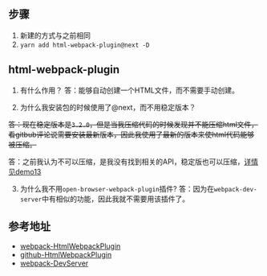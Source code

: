 ## 步骤

1. 新建的方式与之前相同
2. `yarn add html-webpack-plugin@next -D`

## html-webpack-plugin

1. 有什么作用？
答：能够自动创建一个HTML文件，而不需要手动创建。

2. 为什么我安装包的时候使用了@next，而不用稳定版本？

~~答：现在稳定版本是`3.2.0`，但是当我压缩代码的时候发现并不能压缩html文件，看gitbub评论说需要安装最新版本，因此我使用了最新的版本来使html代码能够被压缩。~~

答：之前我认为不可以压缩，是我没有找到相关的API，稳定版也可以压缩，[详情见demo13](../demo13/README.md)

3. 为什么我不用`open-browser-webpack-plugin`插件?
答：因为在`webpack-dev-server`中有相似的功能，因此我就不需要用该插件了。

## 参考地址

- [webpack-HtmlWebpackPlugin](https://webpack.js.org/plugins/html-webpack-plugin/)
- [github-HtmlWebpackPlugin](https://github.com/jantimon/html-webpack-plugin#options)
- [webpack-DevServer](https://webpack.js.org/configuration/dev-server/)